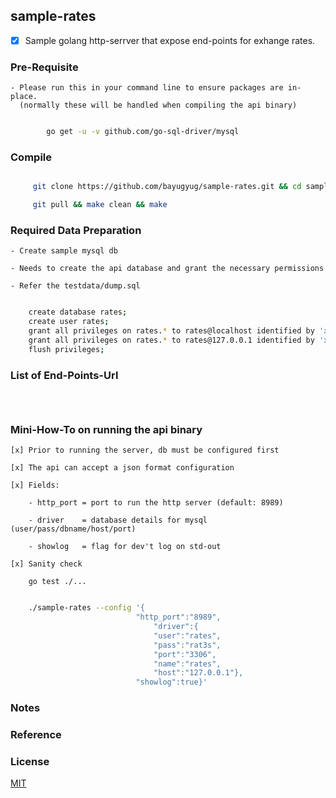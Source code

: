 ## sample-rates

* [x] Sample golang http-serrver that expose end-points for exhange rates.


### Pre-Requisite
	
	- Please run this in your command line to ensure packages are in-place.
	  (normally these will be handled when compiling the api binary)
	
```sh

		go get -u -v github.com/go-sql-driver/mysql

```

### Compile

```sh

     git clone https://github.com/bayugyug/sample-rates.git && cd sample-rates

     git pull && make clean && make

```

### Required Data Preparation

    - Create sample mysql db
	
	- Needs to create the api database and grant the necessary permissions
	
	- Refer the testdata/dump.sql
	
```sh

	create database rates;
	create user rates;
	grant all privileges on rates.* to rates@localhost identified by 'xxxx';
	grant all privileges on rates.* to rates@127.0.0.1 identified by 'xxxx';
	flush privileges;

```

### List of End-Points-Url


```sh




```


### Mini-How-To on running the api binary

	[x] Prior to running the server, db must be configured first 
	
    [x] The api can accept a json format configuration
	
	[x] Fields:
	
		- http_port = port to run the http server (default: 8989)
		
		- driver    = database details for mysql  (user/pass/dbname/host/port)
		
		- showlog   = flag for dev't log on std-out
		
	[x] Sanity check
	    
		go test ./...
	
	
```sh

	./sample-rates --config '{
							"http_port":"8989",
								"driver":{
								"user":"rates",
								"pass":"rat3s",
								"port":"3306",
								"name":"rates",
								"host":"127.0.0.1"},
							"showlog":true}'


```

### Notes



### Reference
	

### License

[MIT](https://bayugyug.mit-license.org/)

